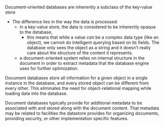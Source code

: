 
Document-oriented databases are inherently a subclass of the key-value store
- The difference lies in the way the data is processed: 
    - in a key-value store, the data is considered to be inherently opaque to the database, 
        - this means that while a value *can* be a complex data type (like an object), we cannot do intelligent querying based on its fields. The database only sees the object as a string and it doesn’t really care about the structure of the content it represents. 
    - a document-oriented system relies on internal structure in the document in order to extract metadata that the database engine uses for further optimization.

Document databases store all information for a given object in a single instance in the database, and every stored object can be different from every other. This eliminates the need for object-relational mapping while loading data into the database.

Document databases typically provide for additional metadata to be associated with and stored along with the document content. That metadata may be related to facilities the datastore provides for organizing documents, providing security, or other implementation specific features.


